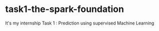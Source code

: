 # task1-the-spark-foundation
It's my internship Task 1 : Prediction using supervised Machine Learning 
